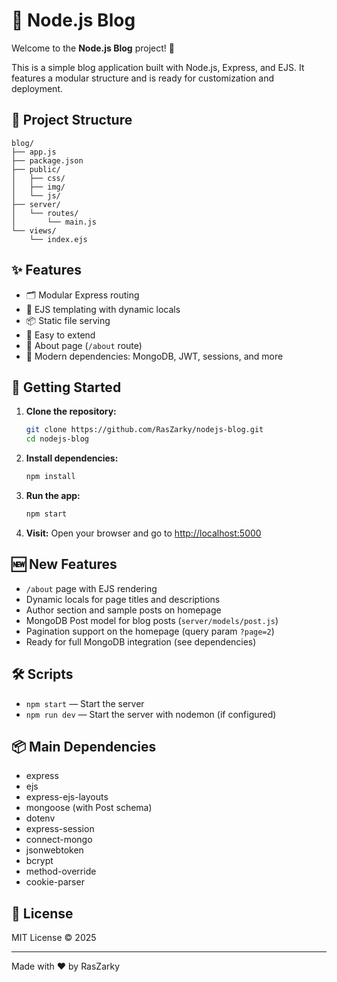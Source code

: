 # 📝 Node.js Blog

Welcome to the **Node.js Blog** project! 🚀

This is a simple blog application built with Node.js, Express, and EJS. It features a modular structure and is ready for customization and deployment.

## 📁 Project Structure

```
blog/
├── app.js
├── package.json
├── public/
│   ├── css/
│   ├── img/
│   └── js/
├── server/
│   └── routes/
│       └── main.js
└── views/
    └── index.ejs
```

## ✨ Features

- 🗂️ Modular Express routing
- 🎨 EJS templating with dynamic locals
- 📦 Static file serving
- 🌱 Easy to extend
- 📄 About page (`/about` route)
- 🧩 Modern dependencies: MongoDB, JWT, sessions, and more

## 🚀 Getting Started

1. **Clone the repository:**
   ```bash
   git clone https://github.com/RasZarky/nodejs-blog.git
   cd nodejs-blog
   ```
2. **Install dependencies:**
   ```bash
   npm install
   ```
3. **Run the app:**
   ```bash
   npm start
   ```
4. **Visit:**
   Open your browser and go to [http://localhost:5000](http://localhost:5000)

## 🆕 New Features

- `/about` page with EJS rendering
- Dynamic locals for page titles and descriptions
- Author section and sample posts on homepage
- MongoDB Post model for blog posts (`server/models/post.js`)
- Pagination support on the homepage (query param `?page=2`)
- Ready for full MongoDB integration (see dependencies)

## 🛠️ Scripts

- `npm start` — Start the server
- `npm run dev` — Start the server with nodemon (if configured)

## 📦 Main Dependencies

- express
- ejs
- express-ejs-layouts
- mongoose (with Post schema)
- dotenv
- express-session
- connect-mongo
- jsonwebtoken
- bcrypt
- method-override
- cookie-parser

## 📄 License

MIT License © 2025

---

Made with ❤️ by RasZarky
